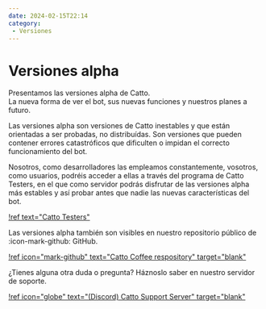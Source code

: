 ```yaml
---
date: 2024-02-15T22:14
category: 
 - Versiones
---
```


# Versiones alpha

Presentamos las versiones alpha de Catto.<br>
La nueva forma de ver el bot, sus nuevas funciones y nuestros planes a futuro.

Las versiones alpha son versiones de Catto inestables y que están orientadas a ser probadas, no distribuídas. Son versiones que pueden contener errores catastróficos que dificulten o impidan el correcto funcionamiento del bot.

Nosotros, como desarrolladores las empleamos constantemente, vosotros, como usuarios, podréis acceder a ellas a través del programa de Catto Testers, en el que como servidor podrás disfrutar de las versiones alpha más estables y así probar antes que nadie las nuevas características del bot.

[!ref text="Catto Testers"](./catto_testers.md)

Las versiones alpha también son visibles en nuestro repositorio público de :icon-mark-github: GitHub.

[!ref icon="mark-github" text="Catto Coffee respository" target="blank"](https://github.com/CattoBot/Catto-Coffee)

¿Tienes alguna otra duda o pregunta? Háznoslo saber en nuestro servidor de soporte.

[!ref icon="globe" text="(Discord) Catto Support Server" target="blank"](https://discord.com/invite/z2agftzTyp)